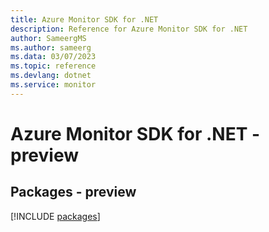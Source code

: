```yaml
---
title: Azure Monitor SDK for .NET
description: Reference for Azure Monitor SDK for .NET
author: SameergMS
ms.author: sameerg
ms.data: 03/07/2023
ms.topic: reference
ms.devlang: dotnet
ms.service: monitor
---
```

# Azure Monitor SDK for .NET - preview
## Packages - preview
[!INCLUDE [packages](monitor-index.md)]